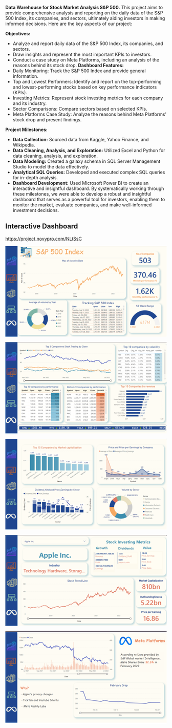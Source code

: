  **Data Warehouse for Stock Market Analysis S&P 500.**
 This project aims to provide comprehensive analysis and reporting on the daily data of the S&P 500 Index, its companies, and sectors, ultimately aiding investors in making informed decisions. Here are the key aspects of our project:

**Objectives:**
- Analyze and report daily data of the S&P 500 Index, its companies, and sectors.
- Draw insights and represent the most important KPIs to investors.
- Conduct a case study on Meta Platforms, including an analysis of the reasons behind its stock drop.
  **Dashboard Features:**
- Daily Monitoring: Track the S&P 500 Index and provide general information.
- Top and Lowest Performers: Identify and report on the top-performing and lowest-performing stocks based on key performance indicators (KPIs).
- Investing Metrics: Represent stock investing metrics for each company and its industry.
- Sector Comparisons: Compare sectors based on selected KPIs.
- Meta Platforms Case Study: Analyze the reasons behind Meta Platforms' stock drop and present findings.
  
**Project Milestones:**
- **Data Collection:**
Sourced data from Kaggle, Yahoo Finance, and Wikipedia.
- **Data Cleaning, Analysis, and Exploration:**
Utilized Excel and Python for data cleaning, analysis, and exploration.
- **Data Modeling:**
Created a galaxy schema in SQL Server Management Studio to model the data effectively.
- **Analytical SQL Queries:**
Developed and executed complex SQL queries for in-depth analysis.
- **Dashboard Development:**
Used Microsoft Power BI to create an interactive and insightful dashboard.
By systematically working through these milestones, we were able to develop a robust and insightful dashboard that serves as a powerful tool for investors, enabling them to monitor the market, evaluate companies, and make well-informed investment decisions.

## Interactive Dashboard
https://project.novypro.com/NLtSsC

![Daily Monitoring](dailyMonitoring.png)

![Tracking](Tracking.png)

![Sector Comparison](Sectorcomparison.png)

![company Traccking](Companytracking.png)

![Meta case Study](Metacasestudy.png)



